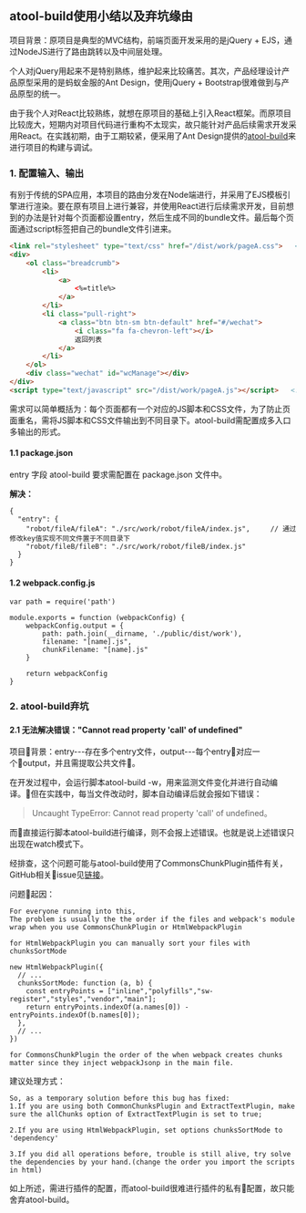 atool-build使用小结以及弃坑缘由
---

项目背景：原项目是典型的MVC结构，前端页面开发采用的是jQuery + EJS，通过NodeJS进行了路由跳转以及中间层处理。

个人对jQuery用起来不是特别熟练，维护起来比较痛苦。其次，产品经理设计产品原型采用的是蚂蚁金服的Ant Design，使用jQuery + Bootstrap很难做到与产品原型的统一。

由于我个人对React比较熟练，就想在原项目的基础上引入React框架。而原项目比较庞大，短期内对项目代码进行重构不太现实，故只能针对产品后续需求开发采用React。在实践初期，由于工期较紧，便采用了Ant Design提供的[atool-build](https://ant-tool.github.io/index.html)来进行项目的构建与调试。

### 1. 配置输入、输出

有别于传统的SPA应用，本项目的路由分发在Node端进行，并采用了EJS模板引擎进行渲染。要在原有项目上进行兼容，并使用React进行后续需求开发，目前想到的办法是针对每个页面都设置entry，然后生成不同的bundle文件。最后每个页面通过script标签把自己的bundle文件引进来。

```html
<link rel="stylesheet" type="text/css" href="/dist/work/pageA.css">   <!-- 手动注入css -->
<div>
    <ol class="breadcrumb">
        <li>
            <a>
                <%=title%>
            </a>
        </li>
        <li class="pull-right">
            <a class="btn btn-sm btn-default" href="#/wechat">
                <i class="fa fa-chevron-left"></i>
                返回列表
            </a>
        </li>
    </ol>
    <div class="wechat" id="wcManage"></div>
</div>
<script type="text/javascript" src="/dist/work/pageA.js"></script>   <!-- 手动注入react代码 --> 
```

需求可以简单概括为：每个页面都有一个对应的JS脚本和CSS文件，为了防止页面重名，需将JS脚本和CSS文件输出到不同目录下。atool-build需配置成多入口多输出的形式。

#### 1.1 package.json

entry 字段 atool-build 要求需配置在 package.json 文件中。

**解决：**

```JS
{
  "entry": {
    "robot/fileA/fileA": "./src/work/robot/fileA/index.js",     // 通过修改key值实现不同文件置于不同目录下 
    "robot/fileB/fileB": "./src/work/robot/fileB/index.js"
  }
}
```

#### 1.2 webpack.config.js

```JS
var path = require('path')

module.exports = function (webpackConfig) {
    webpackConfig.output = {
        path: path.join(__dirname, './public/dist/work'),
        filename: "[name].js",
        chunkFilename: "[name].js"
    }

    return webpackConfig
}
```

### 2. atool-build弃坑

#### 2.1 无法解决错误："Cannot read property 'call' of undefined"

项目背景：entry---存在多个entry文件，output---每个entry对应一个output，并且需提取公共文件。

在开发过程中，会运行脚本atool-build -w，用来监测文件变化并进行自动编译。但在实践中，每当文件改动时，脚本自动编译后就会报如下错误：

> Uncaught TypeError: Cannot read property 'call' of undefined。

而直接运行脚本atool-build进行编译，则不会报上述错误。也就是说上述错误只出现在watch模式下。

经排查，这个问题可能与atool-build使用了CommonsChunkPlugin插件有关，GitHub相关issue见[链接](https://github.com/webpack/webpack/issues/959)。

问题起因：

```
For everyone running into this,
The problem is usually the the order if the files and webpack's module wrap when you use CommonsChunkPlugin or HtmlWebpackPlugin

for HtmlWebpackPlugin you can manually sort your files with chunksSortMode

new HtmlWebpackPlugin({
  // ...
  chunksSortMode: function (a, b) {
    const entryPoints = ["inline","polyfills","sw-register","styles","vendor","main"];
    return entryPoints.indexOf(a.names[0]) - entryPoints.indexOf(b.names[0]);
  },
  // ...
})

for CommonsChunkPlugin the order of the when webpack creates chunks matter since they inject webpackJsonp in the main file. 

```

建议处理方式：

```
So, as a temporary solution before this bug has fixed:
1.If you are using both CommonChunksPlugin and ExtractTextPlugin, make sure the allChunks option of ExtractTextPlugin is set to true;

2.If you are using HtmlWebpackPlugin, set options chunksSortMode to 'dependency'

3.If you did all operations before, trouble is still alive, try solve the dependencies by your hand.(change the order you import the scripts in html)
```

如上所述，需进行插件的配置，而atool-build很难进行插件的私有配置，故只能舍弃atool-build。